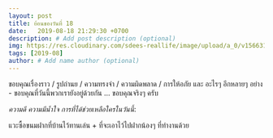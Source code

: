 ```yaml
---
layout: post
title: ย้อนของวันที่ 18
date:   2019-08-18 21:29:30 +0700
description: # Add post description (optional)
img: https://res.cloudinary.com/sdees-reallife/image/upload/a_0/v1566318042/587814588.031848.jpg # Add image post (optional)
tags: [2019-08]
author: # Add name author (optional)
---
```

ขอบคุณเรื่องราว / รูปถ่านย / ความทรงจำ / ความผิดพลาด / การให้อภัย และ อะไรๆ อีกหลายๆ อย่าง - ขอบคุณที่วันนี้พวกเรายังอยู่ด้วยกัน ... ขอบคุณจริงๆ ครับ

<i class="fa fa-child" style="color:plum"></i>

*ความดี ความมีน้ำใจ การที่ได้ช่วยเหลือใครในวันนี้*:

แวะซื้อขนมฝากที่บ้านไว้ทานเล่น + ที่จะเอาไว้ไปฝากน้องๆ ที่ทำงานด้วย
